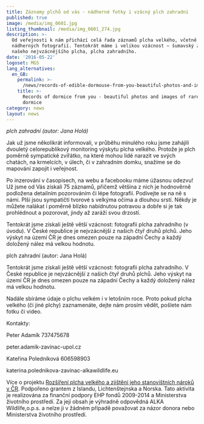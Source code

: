```yaml
---
title: Záznamy plchů od vás - nádherné fotky i vzácný plch zahradní
published: true
image: /media/img_0601.jpg
listing_thumbnail: /media/img_0601_274.jpg
description: >-
  Od veřejnosti k nám přichází celá řada záznamů plcha velkého, včetně
  nádherných fotografií. Tentokrát máme i velikou vzácnost – šumavský záznam
  našeho nejvzácnějšího plcha, plcha zahradního. 
date: '2016-05-22'
logoset: MGS
lang_alternatives:
  en_GB:
    permalink: >-
      /news/records-of-edible-dormouse-from-you-beautiful-photos-and-images-of-rare-garden-dormouse
    title: >-
      Records of dormice from you - beautiful photos and images of rare garden
      dormice
category: news
layout: news
---
```

_plch zahradní (autor: Jana Holá)_

Jak už jsme několikrát informovali, v průběhu minulého roku jsme zahájili dvouletý celorepublikový monitoring výskytu plcha velkého. Protože je plch poměrně sympatické zvířátko, na které mohou lidé narazit ve svých chatách, na krmelcích, v úlech, či v zahradním domku, snažíme se do mapování zapojit i veřejnost. 

Po inzerování v časopisech, na webu a facebooku máme úžasnou odezvu! Už jsme od Vás získali 75 záznamů, přičemž většina z nich je hodnověrně podložena detailním pozorováním či lépe fotografií. Podívejte se na ně s námi. Plši jsou sympatičtí tvorové s velkýma očima a dlouhou srstí. Někdy je můžete nalákat i poměrně blízko nabídnutou potravou a dobře si je tak prohlédnout a pozorovat, jindy až zaráží svou drzostí. 

Tentokrát jsme získali ještě větší vzácnost: fotografii plcha zahradního (v úvodu). V České republice je nejvzácnější z našich čtyř druhů plchů. Jeho výskyt na území ČR je dnes omezen pouze na západní Čechy a každý doložený nález má velkou hodnotu.

plch zahradní (autor: Jana Holá)

Tentokrát jsme získali ještě větší vzácnost: fotografii plcha zahradního. V České republice je nejvzácnější z našich čtyř druhů plchů. Jeho výskyt na území ČR je dnes omezen pouze na západní Čechy a každý doložený nález má velkou hodnotu.

Nadále sbíráme údaje o plchu velkém i v letošním roce. Proto pokud plcha velkého (či jiné plchy) zaznamenáte, dejte nám prosím vědět, pošlete nám fotku či video. 

Kontakty:

Peter Adamík 737475678 

peter.adamik-zavinac-upol.cz

Kateřina Poledníková 606598903 

katerina.polednikova-zavinac-alkawildlife.eu

Více o projektu [Rozšíření plcha velkého a zjištění jeho stanovištních nároků v ČR](/projects/rozšíření-plcha-velkého-v-čr).
 Podpořeno grantem z Islandu, Lichtenštejnska a Norska.
 Tato aktivita je realizována za finanční podpory EHP fondů 2009-2014 a Ministerstva životního prostředí. Za její obsah je výhradně odpovědná ALKA Wildlife,o.p.s. a nelze ji v žádném případě považovat za názor donora nebo Ministerstva životního prostředí.
